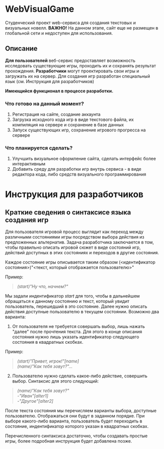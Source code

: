 # WebVisualGame

Студенческий проект web-сервиса для создания текстовых и визуальных новелл.
**ВАЖНО!** На данном этапе, сайт еще не размещен в глобальной сети и недоступен для использования.

## Описание

**Для пользователей** веб-сервис предоставляет возможность исследовать существующие игры, проходить их и сохранять результат прохождения. **Разработчики** могут проектировать свои игры и загружать их на сервер. Для создания игр разработан специальный язык (см. Инструкция для разработчиков)
 
**Имеющийся функционал в процессе разработки.** 

### Что готово на данный момент?
1. Регистрация на сайте, создание аккаунта 
2. Загрузка исходного кода игр в виде текстового файла, их компиляция на сервере и сохранение в базе данных
3. Запуск существующих игр, сохранение игрового прогресса на сервере

### Что планируется сделать?
1. Улучшить визуальное оформление сайта, сделать интерфейс более интерактивным
2. Добавить среду для разработки игр внутрь сервиса - в виде редактора кода, либо средств визуального программирования

# Инструкция для разработчиков

## Краткие сведения о синтаксисе языка создания игр
Для пользователя игровой процесс выглядит как переход между различными состояниями игры посредством выбора действия из предложенных альтернатив.
Задача разработчика заключается в том, чтобы правильно описать игровой сюжет в виде состояний игр, действий доступных в этих состояниях и переходов в другие состояния.

Каждое состояние игры описывается таким образом (<идентификатор состояния>)"<текст, который отображается пользователю>"

Пример:  

> *(start)"Ну что, начнем?"*
    
Мы задали индентификатор *start* для того, чтобы в дальнейшем обращаться к данному состоянию и текст, который увидит пользователь, перешедший в это состояние.
Далее нужно описать действия доступные пользователю в текущем состоянии. Возможно два варианта:
1. От пользователя не требуется совершать выбор, лишь нажать "далее" после прочтения текста. Для этого в конце описания состояния нужно лишь указать идентификатор следующего состояния в квадратных скобках.

Пример:

> *(start)"Привет, игрок!"[name]*  
> *(name)"Как тебя зовут?"...*  
    
2. Пользователю нужно сделать какое-либо действие, совершить выбор. Синтаксис для этого следующий:  

> *(name)"Как тебя зовут?"*  
> *-"Иван"[alter1]*  
> *-"Другое"[alter2]*  

После текста состояния мы перечисляем варианты выбора, доступные пользователю. Отображаться они будут в заданном порядке. При выборе какого-либо варианта, пользователь будет переходить в состояние, индентификатор которого указан в квадратных скобках.

Перечисленного синтаксиса достаточно, чтобы создавать простые игры, более подробная инструкция будет добавлена позже.
  
